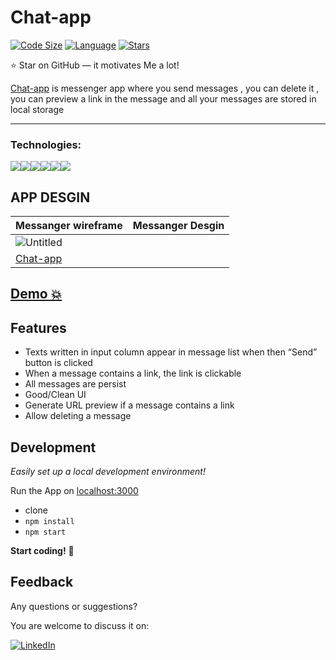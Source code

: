 # Chat-app

[![Code Size](https://img.shields.io/github/languages/code-size/aymenouer/Chat-app)](https://img.shields.io/github/languages/top/aymenouer/Chat-app)
[![Language](https://img.shields.io/github/languages/top/aymenouer/Chat-app)](https://img.shields.io/github/languages/top/aymenouer/Chat-app)
[![Stars](https://img.shields.io/github/stars/aymenouer/Chat-app?style=social)](https://img.shields.io/github/stars/aymenouer/Chat-app?style=social)


:star: Star on GitHub — it motivates Me a lot!

[Chat-app](https://serene-carson-7270c4.netlify.app/) is messenger app where you send messages , you can delete it , you can preview a link in the message and all your messages are stored in local storage

---
<h3>Technologies:</h3>
<a href="https://reactjs.org/"><img src="https://img.shields.io/badge/-React-313131?style=flat-square&labelColor=313131&logo=react&logoColor=white&color=313131"></img></a><a href="https://www.w3schools.com/html/html_intro.asp"><img src="https://img.shields.io/badge/-HTML5-313131?style=flat-square&labelColor=313131&logo=html5&logoColor=white&color=313131"></img></a><a href="https://www.w3schools.com/css/css_intro.asp"><img src="https://img.shields.io/badge/-CSS3-313131?style=flat-square&labelColor=313131&logo=css3&logoColor=white&color=313131"></img></a><a href="https://www.typescriptlang.org/"><img src="https://img.shields.io/badge/-Typescript-313131?style=flat-square&labelColor=313131&logo=Typescript&logoColor=white&color=313131"></img></a><a href="https://mui.com/"><img src="https://img.shields.io/badge/-MaterialUi-313131?style=flat-square&labelColor=313131&logo=mui&logoColor=white&color=313131"></img></a><a href="https://code.visualstudio.com"><img src="https://img.shields.io/badge/-Visual Studio Code-313131?style=flat-square&labelColor=313131&logo=visual-studio-code&logoColor=white&color=313131"></img></a>

<!-- App DESGIN  -->
## APP DESGIN 
|Messanger wireframe|Messanger Desgin|
| --- | --- |
|![Untitled](https://user-images.githubusercontent.com/49178153/160254388-089e42d2-b15b-4791-983c-bcf86442d3ff.png) |
[Chat-app](https://user-images.githubusercontent.com/49178153/160273604-132a7aa4-5bbc-4499-959f-08e0130501bd.png) |


## [Demo 💥](https://serene-carson-7270c4.netlify.app/)

## Features

- Texts written in input column appear in message list when then “Send” button is clicked
- When a message contains a link, the link is clickable
- All messages are persist
- Good/Clean UI
- Generate URL preview if a message contains a link
- Allow deleting a message


## Development

_Easily set up a local development environment!_

Run the App on [localhost:3000](http://localhost:3000)

- clone
- `npm install`
- `npm start`

**Start coding!** 🎉
<br/>

## Feedback 
Any questions or suggestions?

You are welcome to discuss it on:

[![LinkedIn](https://img.shields.io/badge/LinkedIn-0077B5?style=for-the-badge&logo=linkedin&logoColor=white)](https://www.linkedin.com/in/aymen-ouerghi-249632146/)

<br/>
<br/>





